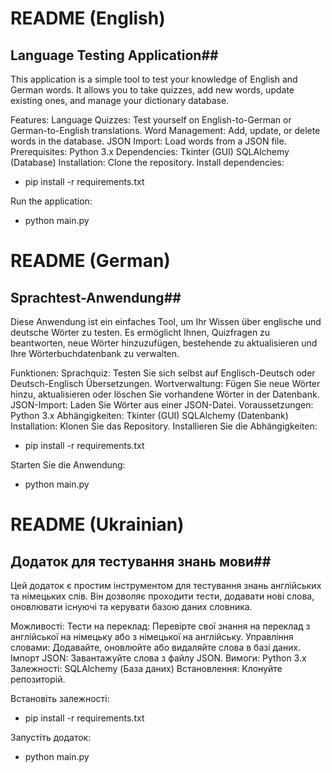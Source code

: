 # README (English)
  
## Language Testing Application##
This application is a simple tool to test your knowledge of English and German words. It allows you to take quizzes, add new words, update existing ones, and manage your dictionary database.

Features:
Language Quizzes: Test yourself on English-to-German or German-to-English translations.
Word Management: Add, update, or delete words in the database.
JSON Import: Load words from a JSON file.
Prerequisites:
Python 3.x
Dependencies:
Tkinter (GUI)
SQLAlchemy (Database)
Installation:
Clone the repository.
Install dependencies:

* pip install -r requirements.txt

Run the application:

* python main.py

# README (German)

## Sprachtest-Anwendung##
Diese Anwendung ist ein einfaches Tool, um Ihr Wissen über englische und deutsche Wörter zu testen. Es ermöglicht Ihnen, Quizfragen zu beantworten, neue Wörter hinzuzufügen, bestehende zu aktualisieren und Ihre Wörterbuchdatenbank zu verwalten.

Funktionen:
Sprachquiz: Testen Sie sich selbst auf Englisch-Deutsch oder Deutsch-Englisch Übersetzungen.
Wortverwaltung: Fügen Sie neue Wörter hinzu, aktualisieren oder löschen Sie vorhandene Wörter in der Datenbank.
JSON-Import: Laden Sie Wörter aus einer JSON-Datei.
Voraussetzungen:
Python 3.x
Abhängigkeiten:
Tkinter (GUI)
SQLAlchemy (Datenbank)
Installation:
Klonen Sie das Repository.
Installieren Sie die Abhängigkeiten:

* pip install -r requirements.txt

Starten Sie die Anwendung:

* python main.py

# README (Ukrainian)

## Додаток для тестування знань мови##
Цей додаток є простим інструментом для тестування знань англійських та німецьких слів. Він дозволяє проходити тести, додавати нові слова, оновлювати існуючі та керувати базою даних словника.

Можливості:
Тести на переклад: Перевірте свої знання на переклад з англійської на німецьку або з німецької на англійську.
Управління словами: Додавайте, оновлюйте або видаляйте слова в базі даних.
Імпорт JSON: Завантажуйте слова з файлу JSON.
Вимоги:
Python 3.x
Залежності:
SQLAlchemy (База даних)
Встановлення:
Клонуйте репозиторій.

Встановіть залежності:

* pip install -r requirements.txt

Запустіть додаток:

* python main.py
